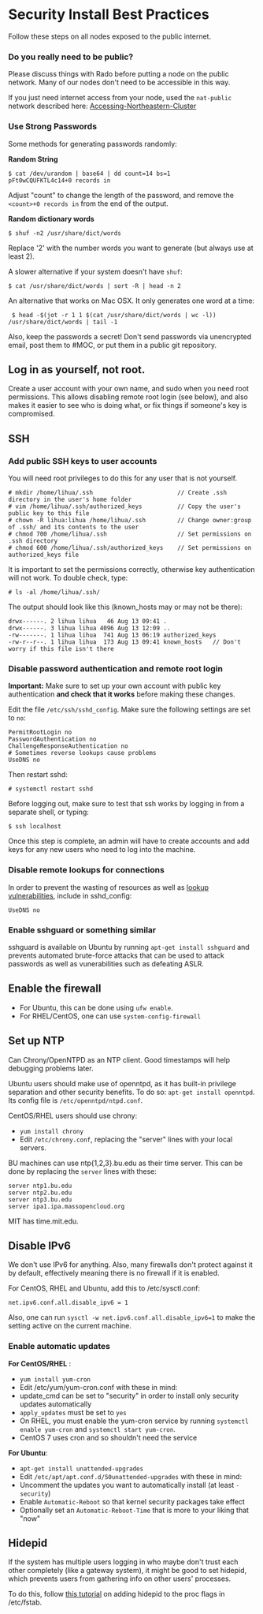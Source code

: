 # Security Install Best Practices
Follow these steps on all nodes exposed to the public internet.

### Do you really need to be public?
Please discuss things with Rado before putting a node on the public network. Many of our nodes don't need to be accessible in this way. 

If you just need internet access from your node, used the `nat-public` network described here: [Accessing-Northeastern-Cluster](Accessing-Northeastern-Cluster.html)

### Use Strong Passwords
Some methods for generating passwords randomly:

**Random String**

    $ cat /dev/urandom | base64 | dd count=14 bs=1
    pFt0wCQUFKTL4c14+0 records in

Adjust "count" to change the length of the password, and remove the `<count>+0 records in` from the end of the output. 

**Random dictionary words**

    $ shuf -n2 /usr/share/dict/words

Replace '2' with the number words you want to generate (but always use at least 2).

A slower alternative if your system doesn't have `shuf`:
    
    $ cat /usr/share/dict/words | sort -R | head -n 2

An alternative that works on Mac OSX. It only generates one word at a time:

     $ head -$(jot -r 1 1 $(cat /usr/share/dict/words | wc -l)) /usr/share/dict/words | tail -1

Also, keep the passwords a secret!  Don't send passwords via unencrypted email, post them to #MOC, or put them in a public git repository.

## Log in as yourself, not root.
Create a user account with your own name, and sudo when you need root permissions.  This allows disabling remote root login (see below), and also makes it easier to see who is doing what, or fix things if someone's key is compromised.


## SSH

### Add public SSH keys to user accounts
You will need root privileges to do this for any user that is not yourself.

    # mkdir /home/lihua/.ssh                        // Create .ssh directory in the user's home folder
    # vim /home/lihua/.ssh/authorized_keys          // Copy the user's public key to this file
    # chown -R lihua:lihua /home/lihua/.ssh         // Change owner:group of .ssh/ and its contents to the user
    # chmod 700 /home/lihua/.ssh                    // Set permissions on .ssh directory
    # chmod 600 /home/lihua/.ssh/authorized_keys    // Set permissions on authorized_keys file

It is important to set the permissions correctly, otherwise key authentication will not work.  To double check, type:

    # ls -al /home/lihua/.ssh/

The output should look like this (known_hosts may or may not be there):

    drwx------. 2 lihua lihua   46 Aug 13 09:41 .
    drwx------. 3 lihua lihua 4096 Aug 13 12:09 ..
    -rw-------. 1 lihua lihua  741 Aug 13 06:19 authorized_keys
    -rw-r--r--. 1 lihua lihua  173 Aug 13 09:41 known_hosts   // Don't worry if this file isn't there


### Disable password authentication and remote root login
**Important:**  Make sure to set up your own account with public key authentication **and check that it works** before making these changes.  

Edit the file `/etc/ssh/sshd_config`. Make sure the following settings are set to `no`:

    PermitRootLogin no
    PasswordAuthentication no
    ChallengeResponseAuthentication no
    # Sometimes reverse lookups cause problems
    UseDNS no

Then restart sshd:

    # systemctl restart sshd

Before logging out, make sure to test that ssh works by logging in from a separate shell, or typing:

    $ ssh localhost

Once this step is complete, an admin will have to create accounts and add keys for any new users who need to log into the machine.

### Disable remote lookups for connections
In order to prevent the wasting of resources as well as [lookup vulnerabilities](http://arstechnica.com/security/2016/02/extremely-severe-bug-leaves-dizzying-number-of-apps-and-devices-vulnerable/), include in sshd_config:

```
UseDNS no
```

### Enable sshguard or something similar
sshguard is available on Ubuntu by running `apt-get install sshguard` and prevents automated brute-force attacks that can be used to attack passwords as well as vunerabilities such as defeating ASLR.

## Enable the firewall
* For Ubuntu, this can be done using `ufw enable`.
* For RHEL/CentOS, one can use `system-config-firewall`

## Set up NTP
Can Chrony/OpenNTPD as an NTP client. Good timestamps will help debugging problems later.

Ubuntu users should make use of openntpd, as it has built-in privilege
separation and other security benefits. To do so: `apt-get install openntpd`. Its config file is `/etc/openntpd/ntpd.conf`.

CentOS/RHEL users should use chrony:
* `yum install chrony`
* Edit `/etc/chrony.conf`, replacing the "server" lines with your local servers.

BU machines can use ntp{1,2,3}.bu.edu as their time server. This can be done by replacing the `server` lines with 
these:
```
server ntp1.bu.edu
server ntp2.bu.edu
server ntp3.bu.edu
server ipa1.ipa.massopencloud.org
```

MIT has time.mit.edu.


## Disable IPv6
We don't use IPv6 for anything. Also, many firewalls don't protect against it
by default, effectively meaning there is no firewall if it is enabled.

For CentOS, RHEL and Ubuntu, add this to /etc/sysctl.conf:
```
net.ipv6.conf.all.disable_ipv6 = 1
```

Also, one can run `sysctl -w net.ipv6.conf.all.disable_ipv6=1` to make the
setting active on the current machine.

### Enable automatic updates

**For CentOS/RHEL** :
* `yum install yum-cron`
* Edit /etc/yum/yum-cron.conf with these in mind:
 * update_cmd can be set to "security" in order to install only security updates automatically
 * `apply_updates` must be set to `yes`
* On RHEL, you must enable the yum-cron service by running `systemctl enable yum-cron` and `systemctl start yum-cron`.
 * CentOS 7 uses cron and so shouldn't need the service

**For Ubuntu**:
* `apt-get install unattended-upgrades`
* Edit `/etc/apt/apt.conf.d/50unattended-upgrades` with these in mind:
 * Uncomment the updates you want to automatically install (at least `-security`)
 * Enable `Automatic-Reboot` so that kernel security packages take effect
 * Optionally set an `Automatic-Reboot-Time` that is more to your liking that "now"

## Hidepid
If the system has multiple users logging in who maybe don't trust each other completely (like a gateway system), it might be good to set hidepid, which prevents users from gathering info on other users' processes.

To do this, follow [this tutorial](https://www.cyberciti.biz/faq/linux-hide-processes-from-other-users/) on adding hidepid to the proc flags in /etc/fstab.


